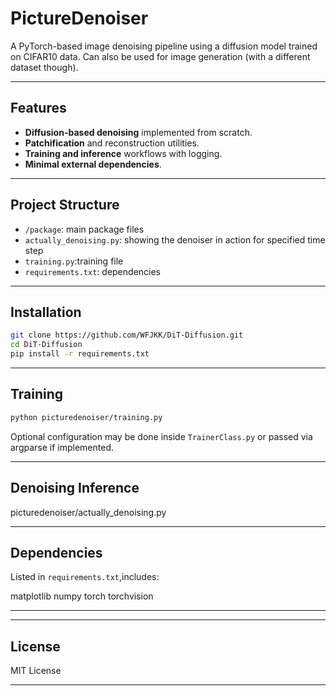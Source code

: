 # PictureDenoiser

A PyTorch-based image denoising pipeline using a diffusion model trained on CIFAR10 data.
Can also be used for image generation (with a different dataset though).

---

## Features


- **Diffusion-based denoising** implemented from scratch.
- **Patchification** and reconstruction utilities.
- **Training and inference** workflows with logging.
- **Minimal external dependencies**.

---

##  Project Structure

- `/package`: main package files
- `actually_denoising.py`: showing the denoiser in action for specified time step
- `training.py`:training file
- `requirements.txt`: dependencies




---

##  Installation

```bash
git clone https://github.com/WFJKK/DiT-Diffusion.git
cd DiT-Diffusion
pip install -r requirements.txt
```

---

##  Training

```bash
python picturedenoiser/training.py
```

Optional configuration may be done inside `TrainerClass.py` or passed via argparse if implemented.

---

##  Denoising Inference

picturedenoiser/actually_denoising.py



---

##  Dependencies

Listed in `requirements.txt`,includes:

matplotlib
numpy
torch
torchvision

---



---

## License

MIT License 

---

